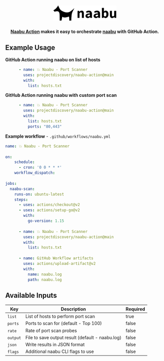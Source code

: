 <h1 align="center">
  <img src="https://github.com/projectdiscovery/naabu/blob/master/static/naabu-logo.png" alt="naabu" width="200px"></a>
  <br>
</h1>

<h4 align="center"><a href="https://github.com/projectdiscovery/naabu-action">Naabu Action</a> makes it easy to orchestrate <a href="https://github.com/projectdiscovery/naabu">naabu</a> with GitHub Action.</h4>



Example Usage
-----

**GitHub Action running naabu on list of hosts**

```yaml
      - name: 💥 Naabu - Port Scanner
        uses: projectdiscovery/naabu-action@main
        with:
          list: hosts.txt
```

**GitHub Action running naabu with custom port scan**

```yaml
      - name: 💥 Naabu - Port Scanner
        uses: projectdiscovery/naabu-action@main
        with:
          list: hosts.txt
          ports: "80,443"
```

**Example workflow** - `.github/workflows/naabu.yml`


```yaml
name: 💥 Naabu - Port Scanner

on:
    schedule:
      - cron: '0 0 * * *'
    workflow_dispatch:

jobs:
  naabu-scan:
    runs-on: ubuntu-latest
    steps:
      - uses: actions/checkout@v2
      - uses: actions/setup-go@v2
        with:
          go-version: 1.15

      - name: 💥 Naabu - Port Scanner
        uses: projectdiscovery/naabu-action@main
        with:
          list: hosts.txt

      - name: GitHub Workflow artifacts
        uses: actions/upload-artifact@v2
        with:
          name: naabu.log
          path: naabu.log
```


Available Inputs
------

| Key      | Description                                      | Required |
| -------- | ------------------------------------------------ | -------- |
| `list`   | List of hosts to perform port scan               | true     |
| `ports`  | Ports to scan for (default - Top 100)            | false    |
| `rate`   | Rate of port scan probes                         | false    |
| `output` | File to save output result (default - naabu.log) | false    |
| `json`   | Write results in JSON format                     | false    |
| `flags`  | Additional naabu CLI flags to use                | false    |
